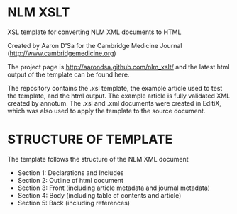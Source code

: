 # NLM XSLT

XSL template for converting NLM XML documents to HTML

Created by Aaron D'Sa for the Cambridge Medicine Journal (http://www.cambridgemedicine.org)

The project page is http://aarondsa.github.com/nlm_xslt/ and the latest html output of the template can be found here.

The repository contains the .xsl template, the example article used to test the template, and the html output. The example article is fully validated XML created by annotum. The .xsl and .xml documents were created in EditiX, which was also used to apply the template to the source document.

# STRUCTURE OF TEMPLATE

The template follows the structure of the NLM XML document

* Section 1: Declarations and Includes
* Section 2: Outline of html document
* Section 3: Front (including article metadata and journal metadata)
* Section 4: Body (including table of contents and article)
* Section 5: Back (including references)
